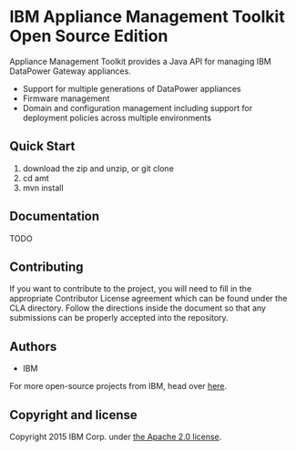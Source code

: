 # IBM Appliance Management Toolkit Open Source Edition

Appliance Management Toolkit provides a Java API for managing IBM DataPower Gateway appliances.

* Support for multiple generations of DataPower appliances
* Firmware management
* Domain and configuration management including support for deployment policies across multiple environments

## Quick Start

1. download the zip and unzip, or git clone
2. cd amt
3. mvn install

## Documentation

TODO

## Contributing

If you want to contribute to the project, you will need to fill in the appropriate Contributor License agreement which can be found under the CLA directory. Follow the directions inside the document so that any submissions can be properly accepted into the repository.

## Authors

* IBM

For more open-source projects from IBM, head over [here](http://ibm.github.io).

## Copyright and license

Copyright 2015 IBM Corp. under [the Apache 2.0 license](https://www.apache.org/licenses/LICENSE-2.0).
